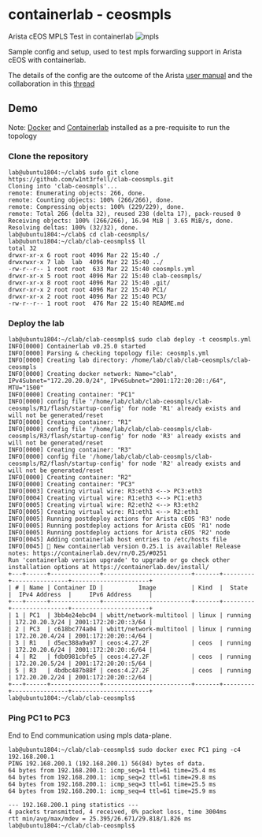 # containerlab - ceosmpls
Arista cEOS MPLS Test in containerlab
![mpls](https://user-images.githubusercontent.com/101124549/159495512-79d6b526-79e0-413d-9cb6-9304e542b005.png)


Sample config and setup, used to test mpls forwarding support in Arista cEOS with containerlab.

The details of the config are the outcome of the Arista [user manual](https://www.arista.com/en/um-eos) and the collaboration in this [thread](https://github.com/srl-labs/containerlab/discussions/807)

## Demo

Note: [Docker](https://www.docker.com/) and [Containerlab](https://containerlab.dev/) installed as a pre-requisite to run the topology

### Clone the repository

```
lab@ubuntu1804:~/clab$ sudo git clone https://github.com/w1nt3rfell/clab-ceosmpls.git
Cloning into 'clab-ceosmpls'...
remote: Enumerating objects: 266, done.
remote: Counting objects: 100% (266/266), done.
remote: Compressing objects: 100% (229/229), done.
remote: Total 266 (delta 32), reused 238 (delta 17), pack-reused 0
Receiving objects: 100% (266/266), 16.94 MiB | 3.65 MiB/s, done.
Resolving deltas: 100% (32/32), done.
lab@ubuntu1804:~/clab$ cd clab-ceosmpls/
lab@ubuntu1804:~/clab/clab-ceosmpls$ ll
total 32
drwxr-xr-x 6 root root 4096 Mar 22 15:40 ./
drwxrwxr-x 7 lab  lab  4096 Mar 22 15:40 ../
-rw-r--r-- 1 root root  633 Mar 22 15:40 ceosmpls.yml
drwxr-xr-x 5 root root 4096 Mar 22 15:40 clab-ceosmpls/
drwxr-xr-x 8 root root 4096 Mar 22 15:40 .git/
drwxr-xr-x 2 root root 4096 Mar 22 15:40 PC1/
drwxr-xr-x 2 root root 4096 Mar 22 15:40 PC3/
-rw-r--r-- 1 root root  476 Mar 22 15:40 README.md
```

### Deploy the lab

```
lab@ubuntu1804:~/clab/clab-ceosmpls$ sudo clab deploy -t ceosmpls.yml
INFO[0000] Containerlab v0.25.0 started
INFO[0000] Parsing & checking topology file: ceosmpls.yml
INFO[0000] Creating lab directory: /home/lab/clab/clab-ceosmpls/clab-ceosmpls
INFO[0000] Creating docker network: Name="clab", IPv4Subnet="172.20.20.0/24", IPv6Subnet="2001:172:20:20::/64", MTU="1500"
INFO[0000] Creating container: "PC1"
INFO[0000] config file '/home/lab/clab/clab-ceosmpls/clab-ceosmpls/R1/flash/startup-config' for node 'R1' already exists and will not be generated/reset
INFO[0000] Creating container: "R1"
INFO[0000] config file '/home/lab/clab/clab-ceosmpls/clab-ceosmpls/R3/flash/startup-config' for node 'R3' already exists and will not be generated/reset
INFO[0000] Creating container: "R3"
INFO[0000] config file '/home/lab/clab/clab-ceosmpls/clab-ceosmpls/R2/flash/startup-config' for node 'R2' already exists and will not be generated/reset
INFO[0000] Creating container: "R2"
INFO[0000] Creating container: "PC3"
INFO[0003] Creating virtual wire: R3:eth3 <--> PC3:eth3
INFO[0004] Creating virtual wire: R1:eth3 <--> PC1:eth3
INFO[0005] Creating virtual wire: R2:eth2 <--> R3:eth2
INFO[0005] Creating virtual wire: R1:eth1 <--> R2:eth1
INFO[0005] Running postdeploy actions for Arista cEOS 'R3' node
INFO[0005] Running postdeploy actions for Arista cEOS 'R1' node
INFO[0005] Running postdeploy actions for Arista cEOS 'R2' node
INFO[0045] Adding containerlab host entries to /etc/hosts file
INFO[0045] 🎉 New containerlab version 0.25.1 is available! Release notes: https://containerlab.dev/rn/0.25/#0251
Run 'containerlab version upgrade' to upgrade or go check other installation options at https://containerlab.dev/install/
+---+------+--------------+-------------------------+-------+---------+----------------+----------------------+
| # | Name | Container ID |          Image          | Kind  |  State  |  IPv4 Address  |     IPv6 Address     |
+---+------+--------------+-------------------------+-------+---------+----------------+----------------------+
| 1 | PC1  | 3bb4e24ebc04 | wbitt/network-multitool | linux | running | 172.20.20.3/24 | 2001:172:20:20::3/64 |
| 2 | PC3  | c618bc774a04 | wbitt/network-multitool | linux | running | 172.20.20.4/24 | 2001:172:20:20::4/64 |
| 3 | R1   | d5ec388a9a97 | ceos:4.27.2F            | ceos  | running | 172.20.20.6/24 | 2001:172:20:20::6/64 |
| 4 | R2   | fdb0981cbfe5 | ceos:4.27.2F            | ceos  | running | 172.20.20.5/24 | 2001:172:20:20::5/64 |
| 5 | R3   | 4bdbc487b88f | ceos:4.27.2F            | ceos  | running | 172.20.20.2/24 | 2001:172:20:20::2/64 |
+---+------+--------------+-------------------------+-------+---------+----------------+----------------------+
lab@ubuntu1804:~/clab/clab-ceosmpls$ 
```

### Ping PC1 to PC3

End to End communication using mpls data-plane.

```
lab@ubuntu1804:~/clab/clab-ceosmpls$ sudo docker exec PC1 ping -c4 192.168.200.1
PING 192.168.200.1 (192.168.200.1) 56(84) bytes of data.
64 bytes from 192.168.200.1: icmp_seq=1 ttl=61 time=25.4 ms
64 bytes from 192.168.200.1: icmp_seq=2 ttl=61 time=29.8 ms
64 bytes from 192.168.200.1: icmp_seq=3 ttl=61 time=25.5 ms
64 bytes from 192.168.200.1: icmp_seq=4 ttl=61 time=25.9 ms

--- 192.168.200.1 ping statistics ---
4 packets transmitted, 4 received, 0% packet loss, time 3004ms
rtt min/avg/max/mdev = 25.395/26.671/29.818/1.826 ms
lab@ubuntu1804:~/clab/clab-ceosmpls$
```

